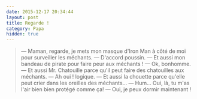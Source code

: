```yaml
---
date: 2015-12-17 20:34:44
layout: post
title: Regarde !
category: Papa
hidden: true
---
```


> —  Maman, regarde, je mets mon masque d'Iron Man à côté de moi pour surveiller les méchants.
> —  D'accord poussin.
> —  Et aussi mon bandeau de pirate pour faire peur aux méchants !
> —  Ok, bonhomme.
> —  Et aussi Mr. Chatouille parce qu'il peut faire des chatouilles aux méchants.
> —  Ah oui ! logique.
> —  Et aussi la chouette parce qu'elle peut crier dans les oreilles des méchants...
> —  Hum... Oui, là, tu m'as l'air bien bien protégé comme ça!
> —  Oui, je peux dormir maintenant !
